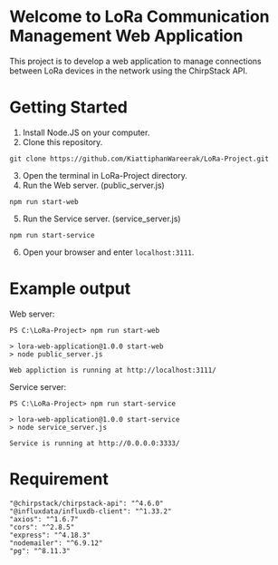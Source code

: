 # Welcome to LoRa Communication Management Web Application
This project is to develop a web application to manage connections between LoRa devices in the network using the ChirpStack API.

# Getting Started
1. Install Node.JS on your computer.
2. Clone this repository.
```
git clone https://github.com/KiattiphanWareerak/LoRa-Project.git
```
3. Open the terminal in LoRa-Project directory.
4. Run the Web server. (public_server.js)
```
npm run start-web
```
5. Run the Service server. (service_server.js)
```
npm run start-service
```
6. Open your browser and enter ```localhost:3111```.

# Example output
Web server:
```
PS C:\LoRa-Project> npm run start-web    

> lora-web-application@1.0.0 start-web
> node public_server.js

Web appliction is running at http://localhost:3111/
```
Service server:
```
PS C:\LoRa-Project> npm run start-service

> lora-web-application@1.0.0 start-service
> node service_server.js

Service is running at http://0.0.0.0:3333/
```

# Requirement
```
"@chirpstack/chirpstack-api": "^4.6.0"
"@influxdata/influxdb-client": "^1.33.2"
"axios": "^1.6.7"
"cors": "^2.8.5"
"express": "^4.18.3"
"nodemailer": "^6.9.12"
"pg": "^8.11.3"
```